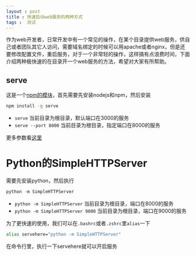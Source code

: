 ```yaml
---
layout : post 
title : 快速启动web服务的两种方式
tags :  测试 
---
```


作为web开发者，日常开发中有一个常见的操作，在某个目录提供web服务，供自己或者团队其它人访问，需要域名绑定的时候可以用apache或者nginx，但是还要修改配置文件，重启服务，对于一个非常轻的操作，这样搞有点浪费时间，下面介绍两种极快速的在目录开一个web服务的方法，希望对大家有所帮助。

## serve
这是一个[npm的模块](https://github.com/visionmedia/serve)，首先需要先安装nodejs和npm，然后安装

```bash
npm install -g serve
```

* `serve` 当前目录为根目录，默认端口在3000的服务
* `serve --port 8000` 当前目录为根目录，指定端口在8000的服务

更多参数看[这里](https://github.com/visionmedia/serve#usage)

# Python的SimpleHTTPServer

需要先安装python，然后执行

```python
python -m SimpleHTTPServer
```

* `python -m SimpleHTTPServer` 当前目录为根目录，端口在8000的服务
* `python -m SimpleHTTPServer 9000` 当前目录为根目录，端口在9000的服务

为了更快速的使用，我们可以在`.bashrc`或者`.zshrc`里`alias`一下

```bash
alias servehere="python -m SimpleHTTPServer"
```

在命令行里，执行一下servehere就可以开启服务

